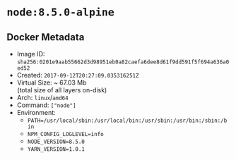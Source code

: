 # `node:8.5.0-alpine`

## Docker Metadata

- Image ID: `sha256:0201e9aab55662d3d98951eb0a82caefa6dee8d61f9dd591f5f694a636a0ed52`
- Created: `2017-09-12T20:27:09.035316251Z`
- Virtual Size: ~ 67.03 Mb  
  (total size of all layers on-disk)
- Arch: `linux`/`amd64`
- Command: `["node"]`
- Environment:
  - `PATH=/usr/local/sbin:/usr/local/bin:/usr/sbin:/usr/bin:/sbin:/bin`
  - `NPM_CONFIG_LOGLEVEL=info`
  - `NODE_VERSION=8.5.0`
  - `YARN_VERSION=1.0.1`
